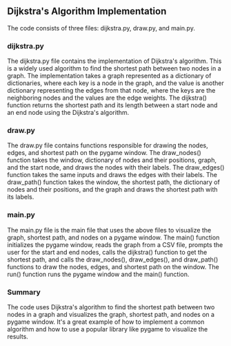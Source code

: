 ## Dijkstra's Algorithm Implementation

The code consists of three files: dijkstra.py, draw.py, and main.py.

### dijkstra.py
The dijkstra.py file contains the implementation of Dijkstra's algorithm. This is a widely used algorithm to find the shortest path between two nodes in a graph. The implementation takes a graph represented as a dictionary of dictionaries, where each key is a node in the graph, and the value is another dictionary representing the edges from that node, where the keys are the neighboring nodes and the values are the edge weights. The dijkstra() function returns the shortest path and its length between a start node and an end node using the Dijkstra's algorithm.
### draw.py
The draw.py file contains functions responsible for drawing the nodes, edges, and shortest path on the pygame window. The draw_nodes() function takes the window, dictionary of nodes and their positions, graph, and the start node, and draws the nodes with their labels. The draw_edges() function takes the same inputs and draws the edges with their labels. The draw_path() function takes the window, the shortest path, the dictionary of nodes and their positions, and the graph and draws the shortest path with its labels.
### main.py
The main.py file is the main file that uses the above files to visualize the graph, shortest path, and nodes on a pygame window. The main() function initializes the pygame window, reads the graph from a CSV file, prompts the user for the start and end nodes, calls the dijkstra() function to get the shortest path, and calls the draw_nodes(), draw_edges(), and draw_path() functions to draw the nodes, edges, and shortest path on the window. The run() function runs the pygame window and the main() function.
### Summary
The code uses Dijkstra's algorithm to find the shortest path between two nodes in a graph and visualizes the graph, shortest path, and nodes on a pygame window. It's a great example of how to implement a common algorithm and how to use a popular library like pygame to visualize the results.